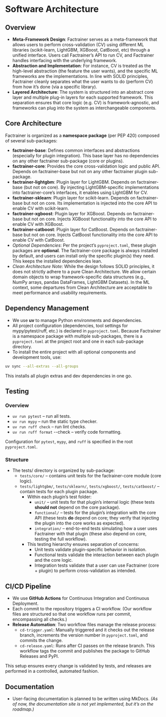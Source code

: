 # Software Architecture

## Overview

- **Meta-Framework Design**: Factrainer serves as a meta-framework that allows users to perform cross-validation (CV) using different ML libraries (scikit-learn, LightGBM, XGBoost, CatBoost, etc) through a unified interface. Users call Factrainer’s API to run CV, and Factrainer handles interfacing with the underlying framework.
- **Abstraction and Implementation**: For instance, CV is treated as the high-level abstraction (the feature the user wants), and the specific ML frameworks are the implementations. In line with SOLID principles, Factrainer cleanly separates what the user wants to do (perform CV) from how it’s done (via a specific library).
- **Layered Architecture**: The system is structured into an abstract core layer and multiple plug-in layers for each supported framework. This separation ensures that core logic (e.g. CV) is framework-agnostic, and frameworks can plug into the system as interchangeable components.

## Core Architecture

Factrainer is organized as a **namespace package** (per PEP 420) composed of several sub-packages:

- **factrainer-base**: Defines common interfaces and abstractions (especially for plugin integration). This base layer has no dependencies on any other factrainer sub-package (core or plugins).
- **factrainer-core**: Provides the core cross-validation logic and public API. Depends on factrainer-base but not on any other factrainer plugin sub-package.
- **factrainer-lightgbm**: Plugin layer for LightGBM. Depends on factrainer-base (but not on core). By injecting LightGBM-specific implementations into factrainer-core’s interfaces, it enables using LightGBM for CV.
- **factrainer-sklearn**: Plugin layer for scikit-learn. Depends on factrainer-base but not on core. Its implementation is injected into the core API to enable CV with scikit-learn.
- **factrainer-xgboost**: Plugin layer for XGBoost. Depends on factrainer-base but not on core. Injects XGBoost functionality into the core API to enable CV with XGBoost.
- **factrainer-catboost**: Plugin layer for CatBoost. Depends on factrainer-base but not on core. Injects CatBoost functionality into the core API to enable CV with CatBoost.
- _Optional Dependencies_: Per the project’s `pyproject.toml`, these plugin packages are **optional**. The factrainer-core package is always installed by default, and users can install only the specific plugin(s) they need. This keeps the installed dependencies lean.
- _Clean Architecture Note_: While the design follows SOLID principles, it does not strictly adhere to a pure Clean Architecture. We allow certain domain objects to wrap framework-specific data structures (e.g., NumPy arrays, pandas DataFrames, LightGBM Datasets). In the ML context, some departures from Clean Architecture are acceptable to meet performance and usability requirements.

## Dependency Management

- We use **uv** to manage Python environments and dependencies.
- All project configuration (dependencies, tool settings for mypy/pytest/ruff, etc.) is declared in `pyproject.toml`. Because Factrainer is a namespace package with multiple sub-packages, there is a `pyproject.toml` at the project root and one in each sub-package directory.
- To install the entire project with all optional components and development tools, use:

```sh
uv sync --all-extras --all-groups
```

This installs all plugin extras and dev dependencies in one go.

## Testing

### Overview

- `uv run pytest` – run all tests.
- `uv run mypy` – run the static type checker.
- `uv run ruff check` – run lint checks.
- `uv run ruff format` --check – verify code formatting.

Configuration for `pytest`, `mypy`, and `ruff` is specified in the root `pyproject.toml`.

### Structure

- The tests/ directory is organized by sub-package:
  - `tests/core/` – contains unit tests for the factrainer-core module (core logic).
  - `tests/lightgbm/`, `tests/sklearn/`, `tests/xgboost/`, `tests/catboost/` – contain tests for each plugin package.
    - Within each plugin’s test folder:
      - `unit/` – unit tests for that plugin’s internal logic (these tests **should not** depend on the core package).
      - `functional/` – tests for the plugin’s integration with the core API (these tests **do** depend on core; they verify that injecting the plugin into the core works as expected).
      - `integration/` – end-to-end tests simulating how a user uses Factrainer with that plugin (these also depend on core, testing the full workflow).
    - This testing hierarchy ensures separation of concerns:
      - Unit tests validate plugin-specific behavior in isolation.
      - Functional tests validate the interaction between each plugin and the core logic.
      - Integration tests validate that a user can use Factrainer (core + plugin) to perform cross-validation as intended.

## CI/CD Pipeline

- We use **GitHub Actions** for Continuous Integration and Continuous Deployment.
- Each commit to the repository triggers a CI workflow. (Our workflow files are structured so that one workflow runs per commit, encompassing all checks.)
- **Release Automation**: Two workflow files manage the release process:
  - `cd-trigger.yaml`: Manually triggered and it checks out the release branch, increments the version number in `pyproject.toml`, and commits the change.
  - `cd-release.yaml`: Runs after CI passes on the release branch. This workflow tags the commit and publishes the package to GitHub Releases and PyPI.

This setup ensures every change is validated by tests, and releases are performed in a controlled, automated fashion.

## Documentation

- User-facing documentation is planned to be written using MkDocs. _(As of now, the documentation site is not yet implemented, but it’s on the roadmap.)_
